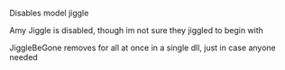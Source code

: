 Disables model jiggle

Amy Jiggle is disabled, though im not sure they jiggled to begin with

JiggleBeGone removes for all at once in a single dll, just in case anyone needed
